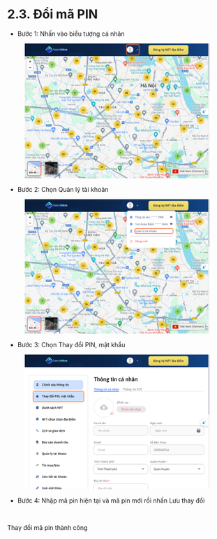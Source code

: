 # 2.3. Đổi mã PIN

* Bước 1: Nhấn vào biểu tượng cá nhân

<figure><img src="../../../.gitbook/assets/image (23).png" alt=""><figcaption></figcaption></figure>

* Bước 2: Chọn Quản lý tài khoản

<figure><img src="../../../.gitbook/assets/image (24).png" alt=""><figcaption></figcaption></figure>

* Bước 3: Chọn Thay đổi PIN, mật khẩu

<figure><img src="../../../.gitbook/assets/image (25).png" alt=""><figcaption></figcaption></figure>

* Bước 4: Nhập mã pin hiện tại và mã pin mới rồi nhấn Lưu thay đổi

<figure><img src="https://images.tango.us/workflows/5827e3e4-639e-4346-b006-773f6c879f88/steps/a4e478ed-affd-475c-8f29-593d21770963/caac86d3-7f67-4ae9-ae0a-4bf4d38f38e2.png?mark-x=834&#x26;mark-y=559&#x26;m64=aHR0cHM6Ly9pbWFnZXMudGFuZ28udXMvc3RhdGljL2JsYW5rLnBuZz9tYXNrPWNvcm5lcnMmYm9yZGVyPTQlMkNGRjc0NDImdz0zOTcmaD0xMDkmZml0PWNyb3AmY29ybmVyLXJhZGl1cz0xMA%3D%3D" alt=""><figcaption></figcaption></figure>

Thay đổi mã pin thành công

<figure><img src="https://images.tango.us/workflows/5827e3e4-639e-4346-b006-773f6c879f88/steps/086de176-d2cb-4acb-a0df-83b3ac5d1af0/e0da4fd3-4f8d-4ab1-b8db-7ef60ef56d0d.png?mark-x=810&#x26;mark-y=43&#x26;m64=aHR0cHM6Ly9pbWFnZXMudGFuZ28udXMvc3RhdGljL2JsYW5rLnBuZz9tYXNrPWNvcm5lcnMmYm9yZGVyPTQlMkNGRjc0NDImdz0zOTEmaD01NCZmaXQ9Y3JvcCZjb3JuZXItcmFkaXVzPTEw" alt=""><figcaption></figcaption></figure>

